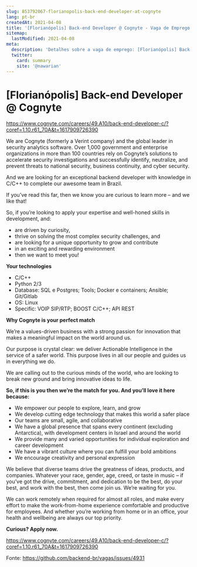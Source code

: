 ```yaml
---
slug: 853792067-florianopolis-back-end-developer-at-cognyte
lang: pt-br
createdAt: 2021-04-08
title: '[Florianópolis] Back-end Developer @ Cognyte - Vaga de Emprego'
sitemap:
  lastModified: 2021-04-08
meta:
  description: 'Detalhes sobre a vaga de emprego: [Florianópolis] Back-end Developer @ Cognyte'
  twitter:
    card: summary
    site: '@nawarian'
---
```


# [Florianópolis] Back-end Developer @ Cognyte

https://www.cognyte.com/careers/49.A10/back-end-developer-c/?coref=1.10.r61_70A&t=1617909726390

We are Cognyte (formerly a Verint company) and the global leader in security analytics software. Over 1,000 government and enterprise organizations in more than 100 countries rely on Cognyte’s solutions to accelerate security investigations and successfully identify, neutralize, and prevent threats to national security, business continuity, and cyber security.

And we are looking for an exceptional backend developer with knowledge in C/C++ to complete our awesome team in Brazil.

If you’ve read this far, then we know you are curious to learn more – and we like that!

So, if you’re looking to apply your expertise and well-honed skills in development, and:

- are driven by curiosity,
- thrive on solving the most complex security challenges, and
- are looking for a unique opportunity to grow and contribute
- in an exciting and rewarding environment
- then we want to meet you!

**Your technologies**

- C/C++
- Python 2/3
- Database: SQL e Postgres; Tools; Docker e containers; Ansible; Git/Gitlab
- OS: Linux
- Specific: VOIP SIP/RTP; BOOST C/C++; API REST

**Why Cognyte is your perfect match**

We’re a values-driven business with a strong passion for innovation that makes a meaningful impact on the world around us.

Our purpose is crystal clear: we deliver Actionable Intelligence in the service of a safer world. This purpose lives in all our people and guides us in everything we do.

We are calling out to the curious minds of the world, who are looking to break new ground and bring innovative ideas to life.

**So, if this is you then we’re the match for you. And you’ll love it here because:**

- We empower our people to explore, learn, and grow
- We develop cutting edge technology that makes this world a safer place
- Our teams are small, agile, and collaborative
- We have a global presence that spans every continent (excluding Antarctica), with development centers in Israel and around the world
- We provide many and varied opportunities for individual exploration and career development
- We have a vibrant culture where you can fulfill your bold ambitions
- We encourage creativity and personal expression


We believe that diverse teams drive the greatness of ideas, products, and companies. Whatever your race, gender, age, creed, or taste in music – if you’ve got the drive, commitment, and dedication to be the best, do your best, and work with the best, then come join us. We’re waiting for you.

We can work remotely when required for almost all roles, and make every effort to make the work-from-home experience comfortable and productive for employees. And whether you’re working from home or in an office, your health and wellbeing are always our top priority.

**Curious? Apply now.**

https://www.cognyte.com/careers/49.A10/back-end-developer-c/?coref=1.10.r61_70A&t=1617909726390



Fonte: https://github.com/backend-br/vagas/issues/4931